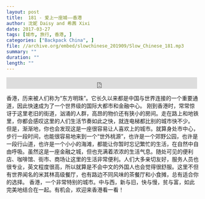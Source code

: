 ```yaml
---
layout: post
title:  181 - 爱上一座城——香港
author: 沈妮 Daisy and 希茜 Xixi
date: 2017-03-27
tags: [城市, 旅行, 香港, ]
categories: ["Backpack China", ]
file: //archive.org/embed/slowchinese_201909/Slow_Chinese_181.mp3
summary: ""
duration: ""
length: ""
---
```


<iframe src="https://archive.org/embed/slowchinese_201909/Slow_Chinese_181.mp3" width="500" height="30" frameborder="0" webkitallowfullscreen="true" mozallowfullscreen="true" allowfullscreen></iframe>

香港，历来被人们称为“东方明珠”。它长久以来都是中国与世界连接的一个重要通道，因此快速成为了一个世界级的国际大都市和金融中心。
刚到香港时，常常惊讶于这里老旧的街道，汹涌的人群，高昂的物价还有狭小的房间。走在路上和地铁里，你都会感叹这里的人们生活节奏如此之快，就连电梯都比别的城市快不少。
但是，渐渐地，你也会发现这是一座很容易让人喜欢上的城市。就算身处市中心，步行一段时间，也能很容易地来到一个“世外桃源”，也许是一个郊野公园，也许是一段行山道，也许是一个小小的海滩，都能让你暂时忘记繁忙的生活，在自然中自由呼吸。虽然这是一座金融之城，但也充满着浓浓的生活气息。随处可见的便利店、咖啡馆、街市、商场让这里的生活非常便利。人们大多亲切友好，服务人员也很专业，英文程度很高，所以就算是不会中文的外国人也会觉得很舒服。这里不但有世界闻名的米其林高级餐厅，也有路边不同风味的茶餐厅和小食摊，总有适合你的选择。
香港，一个非常特别的城市。中与西，新与旧，快与慢，贫与富，如此完美地结合在一起。有机会，欢迎来香港看一看！
